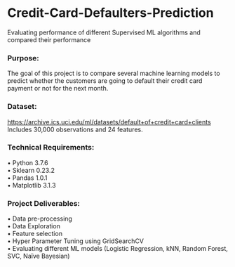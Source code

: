 # Credit-Card-Defaulters-Prediction  
Evaluating performance of different Supervised ML algorithms and compared their performance  
  
### Purpose:
The goal of this project is to compare several machine learning models to predict whether the customers are going to default their credit card payment or not for the next month.     
  
### Dataset:   
https://archive.ics.uci.edu/ml/datasets/default+of+credit+card+clients  
Includes 30,000 observations and 24 features.  
  
### Technical Requirements:  
•	Python 3.7.6  
•	Sklearn 0.23.2  
•	Pandas 1.0.1  
•	Matplotlib 3.1.3  
  
### Project Deliverables:  
•	Data pre-processing  
•	Data Exploration  
•	Feature selection  
•	Hyper Parameter Tuning using GridSearchCV  
•	Evaluating different ML models (Logistic Regression, kNN, Random Forest, SVC, Naïve Bayesian)  


